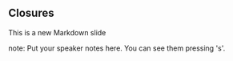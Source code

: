 ##  Closures

This is a new Markdown slide

note:
    Put your speaker notes here.
    You can see them pressing 's'.
